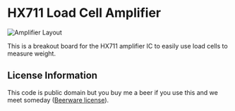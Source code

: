 HX711 Load Cell Amplifier
=======

![Amplifier Layout](https://raw.githubusercontent.com/sparkfun/1.jpg)

This is a breakout board for the HX711 amplifier IC to easily use load cells to measure weight.

License Information
-------------------

This code is public domain but you buy me a beer if you use this and we meet someday ([Beerware license](http://en.wikipedia.org/wiki/Beerware)).

